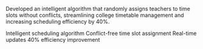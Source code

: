 Developed an intelligent algorithm that randomly assigns teachers to time slots without conflicts, streamlining college timetable management and increasing scheduling efficiency by 40%.

Intelligent scheduling algorithm
Conflict-free time slot assignment
Real-time updates
40% efficiency improvement
